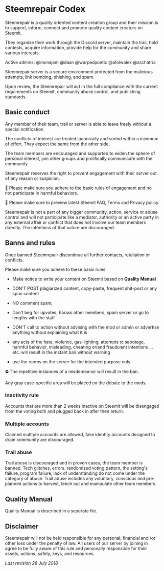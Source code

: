 # Steemrepair Codex

Steemrepair is a quality oriented content creation group and their mission is to support, inform, connect and promote quality content creators on Steemit. 

They organize their work through the Discord server, maintain the trail, hold contests, acquire information, provide help for the community and share various interests. 

Active admins: @monajam @daan @warpedpoetic @afolwalex @aschatria 

Steemrepair server is a secure environment protected from the malicious attempts, link bombing, phishing, and spam. 

Upon review, the Steemrepair will act in the full compliance with the current requirements on Steemit, community abuse control, and publishing standards. 

## Basic conduct

Any member of their team, trail or server is able to leave freely without a special notification.

The conflicts of interest are treated laconically and sorted within a minimum of effort. They expect the same from the other side. 

The team members are encouraged and supported to widen the sphere of personal interest, join other groups and prolifically communicate with the community. 

Steemrepair reserves the right to prevent engagement with their server out of any reason or suspicion. 

🔺 Please make sure you adhere to the basic rules of engagement and no not participate in harmful behaviors. 

🔺 Please make sure to preview latest Steemit FAQ, Terms and Privacy policy.

Steemrepair is not a part of any bigger community, action, service or abuse control and will not participate like a mediator, authority or an active party in any external affair or conflict that does not involve our team members directly. The intentions of that nature are discouraged. 

## Banns and rules

Once banned Steemrepair discontinue all further contacts, retaliation or conflicts. 

Please make sure you adhere to these basic rules

- Make notice to write your content on Steemit based on **Quality Manual**

- DON'T POST plagiarized content, copy-paste, frequent shit-post or any spun content

- NO comment spam,

- Don't beg for upvotes, harass other members, spam server or go to lengths with the staff 

- DON'T call to action without advising with the mod or admin or  advertise anything without explaining what it is

- any acts of the hate, violence, gas-lighting, attempts to sabotage, harmful behavior, misleading, cheating or/and fraudulent intentions ... etc. will result in the instant ban without warning 

- use the rooms on the server for the intended purpose only 

⛔️ The repetitive instances of a misdemeanor will result in the ban.


Any gray case-specific area will be placed on the debate to the mods. 

### Inactivity rule

Accounts that are more than 2 weeks inactive on Steemit will be disengaged from the voting both and plugged back in after their return. 

### Multiple accounts

Claimed multiple accounts are allowed, fake identity accounts designed to drain community are discouraged. 

### Trail abuse

Trail abuse is discouraged and in proven cases, the team member is banned. 
Tech glitches, errors, randomized voting pattern, the setting's failure, program failure, lack of understanding do not come under the category of abuse. 
Trail abuse includes any voluntary, conscious and pre-planned actions to harvest, leech out and manipulate other team members. 

## Quality Manual 

Quality Manual is described in a seperate file. 

## Disclaimer

Steemrepair will not be held responsible for any personal, financial and /or other loss under the penalty of law. All users of our server by joining in agree to be fully aware of this rule and personally responsible for their assets, actions, safety, keys, and resources. 



*Last revision 28 July 2018*
